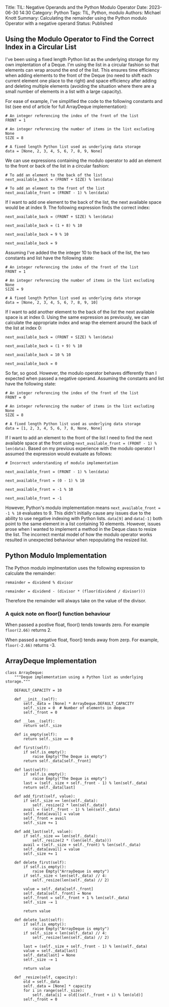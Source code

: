 Title: TIL: Negative Operands and the Python Modulo Operator
Date: 2023-06-30 14:30
Category: Python
Tags: TIL, Python, modulo
Authors: Michael Knott
Summary: Calculating the remainder using the Python modulo Operator with a negative operand
Status: Published

## Using the Modulo Operator to Find the Correct Index in a Circular List


I've been using a fixed length Python list as the underlying storage for my own implentation of a Deque. I'm using the list in a circular fashion so that elements can wrap around the end of the list. This ensures time efficiency when adding elements to the front of the Deque (no need to shift each current element one place to the right) and space efficiency after adding and deleting multiple elements (avoiding the situation where there are a small number of elements in a list with a large capacity).

For ease of example, I've simplified the code to the following constants and list (see end of article for full ArrayDeque implementation):

```
# An integer referencing the index of the front of the list
FRONT = 1

# An integer referencing the number of items in the list excluding None
SIZE = 8

# A fixed length Python list used as underlying data storage 
data = [None, 2, 3, 4, 5, 6, 7, 8, 9, None]
```

We can use expressions containing the modulo operator to add an element to the front or back of the list in a circular fashion:

```
# To add an element to the back of the list
next_available_back = (FRONT + SIZE) % len(data)

# To add an element to the front of the list
next_available_front = (FRONT - 1) % len(data)

```

If I want to add one element to the back of the list, the next available space would be at index 9. The following expression finds the correct index:

```
next_available_back = (FRONT + SIZE) % len(data)

next_available_back = (1 + 8) % 10

next_available_back = 9 % 10

next_available_back = 9

```

Assuming I've added the the integer 10 to the back of the list, the two constants and list have the following state:


```
# An integer referencing the index of the front of the list
FRONT = 1

# An integer referencing the number of items in the list excluding None
SIZE = 9

# A fixed length Python list used as underlying data storage 
data = [None, 2, 3, 4, 5, 6, 7, 8, 9, 10]
```

If I want to add another element to the back of the list the next available space is at index 0. Using the same expression as previously, we can calculate the appropriate index and wrap the element around the back of the list at index 0:

```
next_available_back = (FRONT + SIZE) % len(data)

next_available_back = (1 + 9) % 10

next_available_back = 10 % 10

next_available_back = 0
```

So far, so good. However, the modulo operator behaves differently than I expected when passed a negative operand. Assuming the constants and list have the following state:

```
# An integer referencing the index of the front of the list
FRONT = 0

# An integer referencing the number of items in the list excluding None
SIZE = 8

# A fixed length Python list used as underlying data storage 
data = [1, 2, 3, 4, 5, 6, 7, 8, None, None]
```

If I want to add an element to the front of the list I need to find the next available space at the front using `next_available_front = (FRONT - 1) % len(data)`. Based on my previous experience with the modulo operator I assumed the expression would evaluate as follows:

```
# Incorrect understanding of modulo implementation

next_available_front = (FRONT - 1) % len(data)

next_available_front = (0 - 1) % 10

next_available_front = -1 % 10

next_available_front = -1
```

However, Python's modulo implementation means `next_available_front = -1 % 10` evaluates to 9. This didn't initially cause any issues due to the ability to use negative indexing with Python lists. `data[9]` and `data[-1]` both point to the same element in a list containing 10 elements. However, issues arose when I wanted to implement a method in the Deque class to resize the list. The incorrect mental model of how the modulo operator works resulted in unexpected behaviour when repopulating the resized list.

## Python Modulo Implementation

The Python modulo implmentation uses the following expression to calculate the remainder:

```
remainder = dividend % divisor

remainder = dividend - (divisor * (floor(dividend / divisor)))

```

Therefore the remainder will always take on the value of the divisor.


### A quick note on floor() function behaviour

When passed a postive float, floor() tends towards zero. For example `floor(2.66)` returns 2.

When passed a negative float, floor() tends away from zerp. For example, `floor(-2.66)` returns -3.

## ArrayDeque Implementation

```
class ArrayDeque:
    """Deque implementation using a Python list as underlying storage."""

    DEFAULT_CAPACITY = 10

    def __init__(self):
        self._data = [None] * ArrayDeque.DEFAULT_CAPACITY
        self._size = 0  # Number of elements in deque
        self._front = 0

    def __len__(self):
        return self._size

    def is_empty(self):
        return self._size == 0

    def first(self):
        if self.is_empty():
            raise Empty("The Deque is empty")
        return self._data[self._front]

    def last(self):
        if self.is_empty():
            raise Empty("The Deque is empty")
        last = (self._size + self._front - 1) % len(self._data)
        return self._data[last]

    def add_first(self, value):
        if self._size == len(self._data):
            self._resize(2 * len(self._data))
        avail = (self._front - 1) % len(self._data)
        self._data[avail] = value
        self._front = avail
        self._size += 1

    def add_last(self, value):
        if self._size == len(self._data):
            self._resize(2 * (len(self._data)))
        avail = (self._size + self._front) % len(self._data)
        self._data[avail] = value
        self._size += 1

    def delete_first(self):
        if self.is_empty():
            raise Empty("ArrayDeque is empty")
        if self._size < len(self._data) // 4:
            self._resize(len(self._data) // 2)

        value = self._data[self._front]
        self._data[self._front] = None
        self._front = self._front + 1 % len(self._data)
        self._size -= 1

        return value

    def delete_last(self):
        if self.is_empty():
            raise Empty("ArrayDeque is empty")
        if self._size < len(self._data) // 4:
            self._resize(len(self._data) // 2)

        last = (self._size + self._front - 1) % len(self._data)
        value = self._data[last]
        self._data[last] = None
        self._size -= 1

        return value

    def _resize(self, capacity):
        old = self._data
        self._data = [None] * capacity
        for i in range(self._size):
            self._data[i] = old[(self._front + i) % len(old)]
        self._front = 0
```
